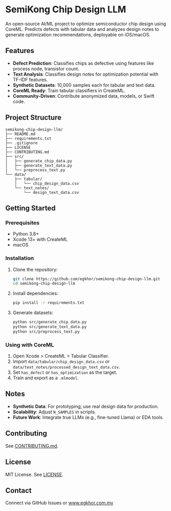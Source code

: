 # SemiKong Chip Design LLM

An open-source AI/ML project to optimize semiconductor chip design using CoreML. Predicts defects with tabular data and analyzes design notes to generate optimization recommendations, deployable on iOS/macOS.

## Features
- **Defect Prediction**: Classifies chips as defective using features like process node, transistor count.
- **Text Analysis**: Classifies design notes for optimization potential with TF-IDF features.
- **Synthetic Datasets**: 10,000 samples each for tabular and text data.
- **CoreML Ready**: Train tabular classifiers in CreateML.
- **Community-Driven**: Contribute anonymized data, models, or Swift code.

## Project Structure
```
semikong-chip-design-llm/
├── README.md
├── requirements.txt
├── .gitignore
├── LICENSE
├── CONTRIBUTING.md
├── src/
│   ├── generate_chip_data.py
│   ├── generate_text_data.py
│   └── preprocess_text.py
└── data/
    ├── tabular/
    │   └── chip_design_data.csv
    └── text_notes/
        └── design_text_data.csv
```

## Getting Started
### Prerequisites
- Python 3.8+
- Xcode 13+ with CreateML
- macOS

### Installation
1. Clone the repository:
   ```bash
   git clone https://github.com/egkhor/semikong-chip-design-llm.git
   cd semikong-chip-design-llm
   ```
2. Install dependencies:
   ```bash
   pip install -r requirements.txt
   ```
3. Generate datasets:
   ```bash
   python src/generate_chip_data.py
   python src/generate_text_data.py
   python src/preprocess_text.py
   ```

### Using with CoreML
1. Open Xcode > CreateML > Tabular Classifier.
2. Import `data/tabular/chip_design_data.csv` or `data/text_notes/processed_design_text_data.csv`.
3. Set `has_defect` or `has_optimization` as the target.
4. Train and export as a `.mlmodel`.

## Notes
- **Synthetic Data**: For prototyping; use real design data for production.
- **Scalability**: Adjust `N_SAMPLES` in scripts.
- **Future Work**: Integrate true LLMs (e.g., fine-tuned Llama) or EDA tools.

## Contributing
See [CONTRIBUTING.md](CONTRIBUTING.markdown).

## License
MIT License. See [LICENSE](LICENSE).

## Contact
Connect via GitHub Issues or www.egkhor.com.my
